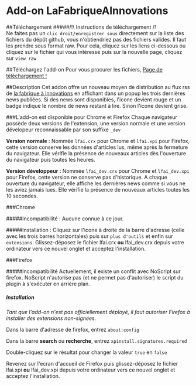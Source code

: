 # Add-on LaFabriqueAInnovations

##Téléchargement
#####/!\ Instructions de téléchargement /!\
Ne faites pas un `clic droit/enregistrer sous` directement sur la liste des fichiers du dépôt github, vous n'obtiendriez pas des fichiers valides. Il faut les prendre sous format raw. Pour cela, cliquez sur les liens ci-dessous ou cliquez sur le fichier qui vous intéresse puis sur la nouvelle page, cliquez sur `view raw`


##Téléchargez l'add-on
Pour vous procurer les fichiers, [Page de téléchargement !](https://htmlpreview.github.io/?https://github.com/simplon-patrickm/Add-on_LaFabriqueAInnovations/blob/master/index.html)


##Description
Cet addon offre un nouveau moyen de distribution au flux rss de [la fabrique à innovations](http://lafabriqueainnovations.com) en affichant dans un popup les trois dernières news publiées.
Si des news sont disponibles, l'icone devient rouge et un badge indique le nombre de news restant à lire. Sinon  l'icone devient grise.

###L'add-on est disponible pour Chrome et Firefox
Chaque navigateur possède deux versions de l'extension, une version normale et une version dévelopeur reconnaissable par son suffixe `_dev`

**Version normale :**
Nommée `lfai.crx` pour Chrome et `lfai.xpi` pour Firefox, cette version conserve les données d'articles lus, même après la fermeture du navigateur. Elle vérifie la présence de nouveaux articles dès l'ouverture du navigateur puis toutes les heures.

**Version développeur :**
Nommée `lfai_dev.crx` pour Chrome et `lfai_dev.xpi` pour Firefox, cette version ne conserve pas d'historique. A chaque ouverture du navigateur, elle affiche les dernières news comme si vous ne les aviez jamais lues. Elle vérifie la présence de nouveaux articles toutes les 10 secondes.


###Chrome

#####Incompatibilité :
Aucune connue à ce jour.

#####Installation :
Cliquez sur l'icone à droite de la barre d'adresse (celle avec les trois barres horizontales) puis sur `plus d'outils` et enfin sur `extensions`.
Glissez-déposez le fichier lfai.crx **ou** lfai_dev.crx depuis votre ordinateur vers ce nouvel onglet et acceptez l'installation.


###Firefox

#####Incompatibilité
Actuellement, il existe un conflit avec NoScript sur firefox. NoScript n'autorise pas (et ne permet pas d'autoriser) le script du plugin à s'exécuter en arrière plan.

##### Installation

*Tant que l'add-on n'est pas officiellement déployé, il faut autoriser Firefox à installer des extensions non-signées.*

Dans la barre d'adresse de firefox, entrez `about:config`

Dans la barre **search** ou **recherche**, entrez `xpinstall.signatures.required`

Double-cliquez sur le résultat pour changer la valeur `true` en `false`

Revenez sur l'ecran d'accueil de Firefox puis glissez-déposez le fichier lfai.xpi __**ou**__ lfai_dev.xpi depuis votre ordinateur vers ce nouvel onglet et acceptez l'installation.
